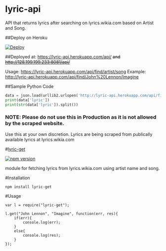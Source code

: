 # lyric-api
API that returns lyrics after searching on lyrics.wikia.com based on Artist and Song.

##Deploy on Heroku

[![Deploy](https://www.herokucdn.com/deploy/button.svg)](https://heroku.com/deploy)

##Deployed at: 
https://lyric-api.herokuapp.com/api/ <del>and
http://128.199.199.233:8081/api/</del>

Usage: https://lyric-api.herokuapp.com/api/find/artist/song
Example: http://lyric-api.herokuapp.com/api/find/John%20Lennon/Imagine

##Sample Python Code


```python
data = json.load(urllib2.urlopen('http://lyric-api.herokuapp.com/api/find/John%20Lennon/Imagine'))
print(data['lyric'])
print(str(data['lyric']).split())
```


### NOTE: Please do not use this in Production as it is not allowed by the scraped website.
Use this at your own discretion. Lyrics are being scraped from publically available lyrics at lyrics.wikia.com 

#[lyric-get](https://github.com/rhnvrm/lyric-api/blob/master/lyric-get/)

[![npm version](https://badge.fury.io/js/lyric-get.svg)](https://badge.fury.io/js/lyric-get)

module for fetching lyrics from lyrics.wikia.com using artist name and song.

#Installation

`npm install lyric-get`

#Usage

```nodejs
var l = require("lyric-get");

l.get("John Lennon", "Imagine", function(err, res){
    if(err){
        console.log(err);
    }
    else{
        console.log(res);
    }
});
```